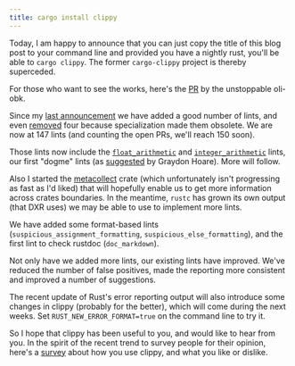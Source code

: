 ```yaml
---
title: cargo install clippy
---
```


Today, I am happy to announce that you can just copy the title of this blog
post to your command line and provided you have a nightly rust, you'll be able
to `cargo clippy`. The former `cargo-clippy` project is thereby superceded.

For those who want to see the works, here's the 
[PR](https://github.com/Manishearth/rust-clippy/pull/681#issuecomment-218370283)
by the unstoppable oli-obk.

Since my [last announcement](/2016/02/05/hundred-sequel.html) we have added
a good number of lints, and even 
[removed](https://github.com/Manishearth/rust-clippy/pull/795) four because
specialization made them obsolete. We are now at 147 lints (and counting the
open PRs, we'll reach 150 soon).

Those lints now include the 
[`float_arithmetic`](https://github.com/Manishearth/rust-clippy/wiki#float_arithmetic)
and
[`integer_arithmetic`](https://github.com/Manishearth/rust-clippy/wiki#integer_arithmetic)
lints, our first "dogme" lints (as 
[suggested](https://twitter.com/graydon_pub/status/695048766622011392) by 
Graydon Hoare). More will follow.

Also I started the [metacollect](https://github.com/llogiq/metacollect) crate
(which unfortunately isn't progressing as fast as I'd liked) that will 
hopefully enable us to get more information across crates boundaries. In the
meantime, `rustc` has grown its own output (that DXR uses) we may be able to
use to implement more lints.

We have added some format-based lints (`suspicious_assignment_formatting`,
`suspicious_else_formatting`), and the first lint to check rustdoc 
(`doc_markdown`).

Not only have we added more lints, our existing lints have improved. We've
reduced the number of false positives, made the reporting more consistent and
improved a number of suggestions.

The recent update of Rust's error reporting output will also introduce some
changes in clippy (probably for the better), which will come during the next
weeks. Set `RUST_NEW_ERROR_FORMAT=true` on the command line to try it.

So I hope that clippy has been useful to you, and would like to hear from you.
In the spirit of the recent trend to survey people for their opinion, here's a
[survey](https://docs.google.com/forms/d/1k0wuWgGwDhuUL3q_cONGVxQ6PJSYq5JRZOHKc0itLbg/viewform?c=0&w=1)
about how you use clippy, and what you like or dislike.
